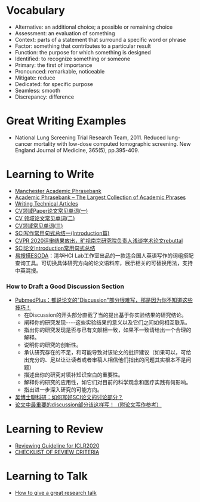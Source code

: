 # Vocabulary
- Alternative: an additional choice; a possible or remaining choice
- Assessment: an evaluation of something
- Context: parts of a statement that surround a specific word or phrase
- Factor: something that contributes to a particular result
- Function: the purpose for which something is designed
- Identified: to recognize something or someone
- Primary: the first of importance
- Pronounced: remarkable, noticeable
- Mitigate: reduce
- Dedicated: for specific purpose
- Seamless: smooth
- Discrepancy: difference


# Great Writing Examples

- National Lung Screening Trial Research Team, 2011. Reduced lung-cancer mortality with low-dose computed tomographic screening. New England Journal of Medicine, 365(5), pp.395-409.


# Learning to Write
- [Manchester Academic Phrasebank](http://www.phrasebank.manchester.ac.uk/)
- [Academic Phrasebank – The Largest Collection of Academic Phrases](https://www.ref-n-write.com/trial/academic-phrasebank/)
- [Writing Technical Articles](https://www.cs.columbia.edu/~hgs/etc/writing-style.html)
- [CV领域Paper论文常见单词(一)](https://zhuanlan.zhihu.com/p/58860096)
- [CV 领域论文常见单词(二)](https://zhuanlan.zhihu.com/p/60049093)
- [CV领域常见单词(三)](https://zhuanlan.zhihu.com/p/64863235)
- [SCI写作常用句式总结一(Introduction篇)](https://zhuanlan.zhihu.com/p/74664090)
- [CVPR 2020评审结果放出，旷视南京研究院负责人浅谈学术论文rebuttal](https://www.jiqizhixin.com/articles/2020-02-02-2)
- [SCI论文Introduction常用句式总结](https://posts.careerengine.us/p/5f43e56372bf806f964b92e3)
- [易搜搭ESODA](http://www.esoda.org/)：清华HCI Lab工作室出品的一款适合国人英语写作的词组搭配查询工具。可切换具体研究方向的论文语料库，展示相关的可替换用法，支持中英混搜。

### How to Draft a Good Discussion Section
- [PubmedPlus：都说论文的"Discussion"部分很难写，那是因为你不知道这些技巧！](https://zhuanlan.zhihu.com/p/26935317)
  - 在Discussion的开头部分直截了当的提出基于你实验结果的研究结论。
  - 阐释你的研究发现----这些实验结果的意义以及它们之间如何相互联系。
  - 指出你的研究发现是否与已有文献相一致，如果不一致请给出一个合理的解释。
  - 说明你的研究的创新性。
  - 承认研究存在的不足，和可能导致对该论文的批评建议（如果可以，可给出充分的、足以让让读者或者审稿人相信他们指出的问题其实根本不是问题）
  - 描述出你的研究对填补知识空白的重要性。
  - 解释你的研究的应用性，如它们对目前的科学观念和医疗实践有何影响。
  - 指出进一步深入研究的可能方向。
- [吴博士聊科研：如何写好SCI论文的讨论部分？](https://zhuanlan.zhihu.com/p/27134532)
- [论文中最重要的discussion部分该这样写！（附论文写作参考）](http://www.sztspi.com/archives/22000.html)

# Learning to Review
- [Reviewing Guideline for ICLR2020](https://iclr.cc/Conferences/2020/ReviewerGuide)
- [CHECKLIST OF REVIEW CRITERIA](https://journals.lww.com/academicmedicine/Fulltext/2001/09000/Appendix_1__Checklist_of_Review_Criteria.37.aspx)

# Learning to Talk
- [How to give a great research talk](https://www.microsoft.com/en-us/research/wp-content/uploads/2016/07/How-to-give-a-great-research-talk.pdf)
